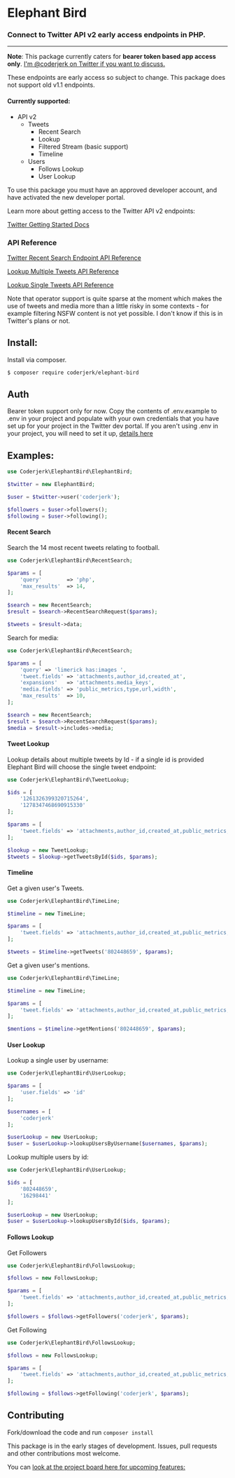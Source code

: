 # Elephant Bird

### Connect to Twitter API v2 early access endpoints in PHP.

---

**Note**: This package currently caters for **bearer token based app access only**. [I'm @coderjerk on Twitter if you want to discuss.](https://twitter.com/coderjerk)

These endpoints are early access so subject to change. This package does not support old v1.1 endpoints.

#### Currently supported:

-   API v2
    -   Tweets
        -   Recent Search
        -   Lookup
        -   Filtered Stream (basic support)
        -   Timeline
    -   Users
        -   Follows Lookup
        -   User Lookup


To use this package you must have an approved developer account, and have activated the new developer portal.

Learn more about getting access to the Twitter API v2 endpoints:

[Twitter Getting Started Docs](https://developer.twitter.com/en/docs/twitter-api/getting-started/guide)

### API Reference

[Twitter Recent Search Endpoint API Reference](https://developer.twitter.com/en/docs/twitter-api/tweets/search/api-reference/get-tweets-search-recent)

[Lookup Multiple Tweets API Reference](https://developer.twitter.com/en/docs/twitter-api/tweets/lookup/api-reference/get-tweets)

[Lookup Single Tweets API Reference](https://developer.twitter.com/en/docs/twitter-api/tweets/lookup/api-reference/get-tweets-id)

Note that operator support is quite sparse at the moment which makes the use of tweets and media more than a little risky in some contexts - for example filtering NSFW content is not yet possible. I don't know if this is in Twitter's plans or not.

## Install:

Install via composer.

```bash
$ composer require coderjerk/elephant-bird
```

## Auth

Bearer token support only for now. Copy the contents of .env.example to .env in your project and populate with your own credentials that you have set up for your project in the Twitter dev portal. If you aren't using .env in your project, you will need to set it up, [details here](https://github.com/vlucas/phpdotenv)

## Examples:


```php
use Coderjerk\ElephantBird\ElephantBird;

$twitter = new ElephantBird;

$user = $twitter->user('coderjerk');

$followers = $user->followers();
$following = $user->following();

```

#### Recent Search

Search the 14 most recent tweets relating to football.

```php
use Coderjerk\ElephantBird\RecentSearch;

$params = [
    'query'        => 'php',
    'max_results'  => 14,
];

$search = new RecentSearch;
$result = $search->RecentSearchRequest($params);

$tweets = $result->data;

```

Search for media:

```php
use Coderjerk\ElephantBird\RecentSearch;

$params = [
    'query' => 'limerick has:images ',
    'tweet.fields' => 'attachments,author_id,created_at',
    'expansions'   => 'attachments.media_keys',
    'media.fields' => 'public_metrics,type,url,width',
    'max_results'  => 10,
];

$search = new RecentSearch;
$result = $search->RecentSearchRequest($params);
$media = $result->includes->media;

```

#### Tweet Lookup

Lookup details about multiple tweets by Id - if a single id is provided Elephant Bird will choose the single tweet endpoint:

```php
use Coderjerk\ElephantBird\TweetLookup;

$ids = [
    '1261326399320715264',
    '1278347468690915330'
];

$params = [
    'tweet.fields' => 'attachments,author_id,created_at,public_metrics,source'
];

$lookup = new TweetLookup;
$tweets = $lookup->getTweetsById($ids, $params);
```
#### Timeline

Get a given user's Tweets.

```php
use Coderjerk\ElephantBird\TimeLine;

$timeline = new TimeLine;

$params = [
    'tweet.fields' => 'attachments,author_id,created_at,public_metrics,source'
];

$tweets = $timeline->getTweets('802448659', $params);

```

Get a given user's mentions.

```php
use Coderjerk\ElephantBird\TimeLine;

$timeline = new TimeLine;

$params = [
    'tweet.fields' => 'attachments,author_id,created_at,public_metrics,source'
];

$mentions = $timeline->getMentions('802448659', $params);

```

#### User Lookup

Lookup a single user by username:

```php
use Coderjerk\ElephantBird\UserLookup;

$params = [
    'user.fields' => 'id'
];

$usernames = [
    'coderjerk'
];

$userLookup = new UserLookup;
$user = $userLookup->lookupUsersByUsername($usernames, $params);

```

Lookup multiple users by id:

```php
use Coderjerk\ElephantBird\UserLookup;

$ids = [
    '802448659',
    '16298441'
];

$userLookup = new UserLookup;
$user = $userLookup->lookupUsersById($ids, $params);
```
#### Follows Lookup

Get Followers

```php
use Coderjerk\ElephantBird\FollowsLookup;

$follows = new FollowsLookup;

$params = [
    'tweet.fields' => 'attachments,author_id,created_at,public_metrics,source'
];

$followers = $follows->getFollowers('coderjerk', $params);

```

Get Following

```php
use Coderjerk\ElephantBird\FollowsLookup;

$follows = new FollowsLookup;

$params = [
    'tweet.fields' => 'attachments,author_id,created_at,public_metrics,source'
];

$following = $follows->getFollowing('coderjerk', $params);
```

## Contributing

Fork/download the code and run
`composer install`

This package is in the early stages of development. Issues, pull requests and other contributions most welcome.

You can [look at the project board here for upcoming features:](https://github.com/danieldevine/elephant-bird/projects/1)
